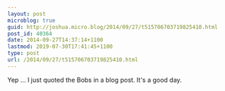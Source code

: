```yaml
---
layout: post
microblog: true
guid: http://joshua.micro.blog/2014/09/27/t515706703719825410.html
post_id: 40364
date: 2014-09-27T14:37:14+1100
lastmod: 2019-07-30T17:41:45+1100
type: post
url: /2014/09/27/t515706703719825410.html
---
```

Yep ... I just quoted the Bobs in a blog post. It's a good day.
